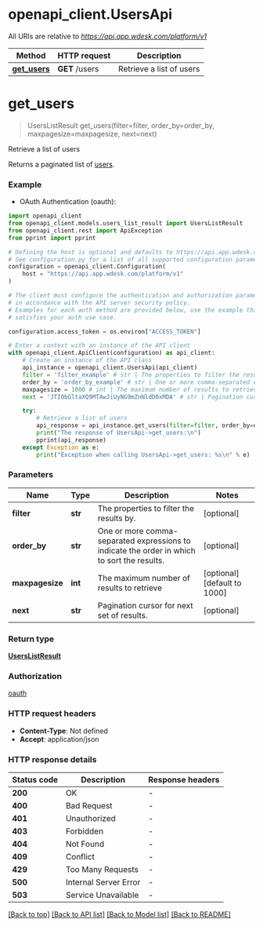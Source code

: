 # openapi_client.UsersApi

All URIs are relative to *https://api.app.wdesk.com/platform/v1*

Method | HTTP request | Description
------------- | ------------- | -------------
[**get_users**](UsersApi.md#get_users) | **GET** /users | Retrieve a list of users


# **get_users**
> UsersListResult get_users(filter=filter, order_by=order_by, maxpagesize=maxpagesize, next=next)

Retrieve a list of users

Returns a paginated list of [users](ref:platform-users#user). 

### Example

* OAuth Authentication (oauth):

```python
import openapi_client
from openapi_client.models.users_list_result import UsersListResult
from openapi_client.rest import ApiException
from pprint import pprint

# Defining the host is optional and defaults to https://api.app.wdesk.com/platform/v1
# See configuration.py for a list of all supported configuration parameters.
configuration = openapi_client.Configuration(
    host = "https://api.app.wdesk.com/platform/v1"
)

# The client must configure the authentication and authorization parameters
# in accordance with the API server security policy.
# Examples for each auth method are provided below, use the example that
# satisfies your auth use case.

configuration.access_token = os.environ["ACCESS_TOKEN"]

# Enter a context with an instance of the API client
with openapi_client.ApiClient(configuration) as api_client:
    # Create an instance of the API class
    api_instance = openapi_client.UsersApi(api_client)
    filter = 'filter_example' # str | The properties to filter the results by. (optional)
    order_by = 'order_by_example' # str | One or more comma-separated expressions to indicate the order in which to sort the results. (optional)
    maxpagesize = 1000 # int | The maximum number of results to retrieve (optional) (default to 1000)
    next = 'JTI0bGltaXQ9MTAwJiUyNG9mZnNldD0xMDA' # str | Pagination cursor for next set of results. (optional)

    try:
        # Retrieve a list of users
        api_response = api_instance.get_users(filter=filter, order_by=order_by, maxpagesize=maxpagesize, next=next)
        print("The response of UsersApi->get_users:\n")
        pprint(api_response)
    except Exception as e:
        print("Exception when calling UsersApi->get_users: %s\n" % e)
```



### Parameters


Name | Type | Description  | Notes
------------- | ------------- | ------------- | -------------
 **filter** | **str**| The properties to filter the results by. | [optional] 
 **order_by** | **str**| One or more comma-separated expressions to indicate the order in which to sort the results. | [optional] 
 **maxpagesize** | **int**| The maximum number of results to retrieve | [optional] [default to 1000]
 **next** | **str**| Pagination cursor for next set of results. | [optional] 

### Return type

[**UsersListResult**](UsersListResult.md)

### Authorization

[oauth](../README.md#oauth)

### HTTP request headers

 - **Content-Type**: Not defined
 - **Accept**: application/json

### HTTP response details

| Status code | Description | Response headers |
|-------------|-------------|------------------|
**200** | OK |  -  |
**400** | Bad Request |  -  |
**401** | Unauthorized |  -  |
**403** | Forbidden |  -  |
**404** | Not Found |  -  |
**409** | Conflict |  -  |
**429** | Too Many Requests |  -  |
**500** | Internal Server Error |  -  |
**503** | Service Unavailable |  -  |

[[Back to top]](#) [[Back to API list]](../README.md#documentation-for-api-endpoints) [[Back to Model list]](../README.md#documentation-for-models) [[Back to README]](../README.md)

